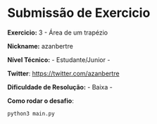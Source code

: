 # Submissão de Exercicio

**Exercicio:** 3 - Área de um trapézio

**Nickname:** azanbertre

**Nível Técnico:** - Estudante/Junior -

**Twitter**: https://twitter.com/azanbertre

**Dificuldade de Resolução:** - Baixa -

**Como rodar o desafio**:

```bash
python3 main.py
```